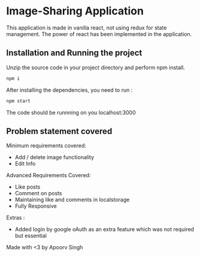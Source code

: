 # Image-Sharing Application

This application is made in vanilla react, not using redux for state management. The power of react has been implemented in the application.

## Installation and Running the project

Unzip the source code in your project directory and perform npm install.

```bash
npm i
```

After installing the dependencies, you need to run :

```bash
npm start
```

The code should be runnning on you localhost:3000

## Problem statement covered

Minimum requirements covered:

- Add / delete image functionality
- Edit Info

Advanced Requirements Covered:

- Like posts
- Comment on posts
- Maintaining like and comments in localstorage
- Fully Responsive

Extras :

- Added login by google oAuth as an extra feature which was not required but essential

Made with <3 by Apoorv Singh
